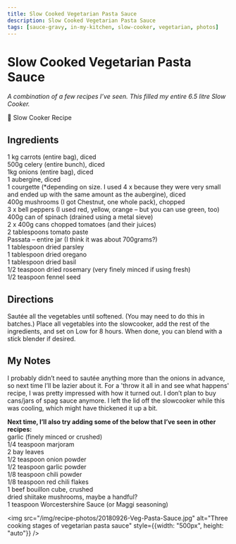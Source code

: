 ```yaml
---
title: Slow Cooked Vegetarian Pasta Sauce
description: Slow Cooked Vegetarian Pasta Sauce
tags: [sauce-gravy, in-my-kitchen, slow-cooker, vegetarian, photos]
---
```


# Slow Cooked Vegetarian Pasta Sauce
*A combination of a few recipes I’ve seen. This filled my entire 6.5 litre Slow Cooker.*

🍲 Slow Cooker Recipe

## Ingredients
1 kg carrots (entire bag), diced  
500g celery (entire bunch), diced  
1kg onions (entire bag), diced  
1 aubergine, diced  
1 courgette (*depending on size. I used 4 x because they were very small and ended up with the same amount as the aubergine), diced  
400g mushrooms (I got Chestnut, one whole pack), chopped  
3 x bell peppers (I used red, yellow, orange – but you can use green, too)  
400g can of spinach (drained using a metal sieve)  
2 x 400g cans chopped tomatoes (and their juices)  
2 tablespoons tomato paste  
Passata – entire jar (I think it was about 700grams?)  
1 tablespoon dried parsley  
1 tablespoon dried oregano  
1 tablespoon dried basil  
1/2 teaspoon dried rosemary (very finely minced if using fresh)  
1/2 teaspoon fennel seed

## Directions
Sautée all the vegetables until softened. (You may need to do this in batches.) Place all vegetables into the slowcooker, add the rest of the ingredients, and set on Low for 8 hours.
When done, you can blend with a stick blender if desired.

## My Notes
I probably didn’t need to sautée anything more than the onions in advance, so next time I’ll be lazier about it.
For a 'throw it all in and see what happens' recipe, I was pretty impressed with how it turned out. I don’t plan to buy cans/jars of spag sauce anymore.
I left the lid off the slowcooker while this was cooling, which might have thickened it up a bit.

**Next time, I’ll also try adding some of the below that I’ve seen in other recipes:**  
garlic (finely minced or crushed)  
1/4 teaspoon marjoram  
2 bay leaves  
1/2 teaspoon onion powder  
1/2 teaspoon garlic powder  
1/8 teaspoon chili powder  
1/8 teaspoon red chili flakes  
1 beef bouillon cube, crushed  
dried shiitake mushrooms, maybe a handful?  
1 teaspoon Worcestershire Sauce (or Maggi seasoning)

<img src="/img/recipe-photos/20180926-Veg-Pasta-Sauce.jpg" alt="Three cooking stages of vegetarian pasta sauce" style={{width: "500px", height: "auto"}} />